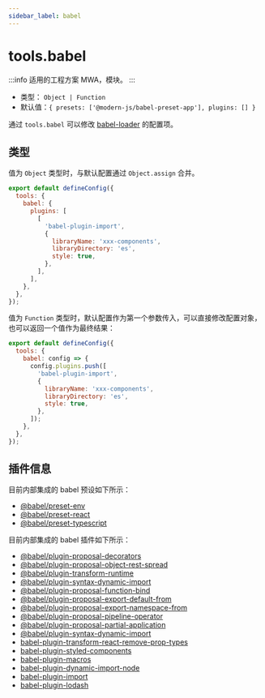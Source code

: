 ```yaml
---
sidebar_label: babel
---
```


# tools.babel

:::info 适用的工程方案
MWA，模块。
:::

- 类型： `Object | Function`
- 默认值：`{ presets: ['@modern-js/babel-preset-app'], plugins: [] }`

通过 `tools.babel` 可以修改 [babel-loader](https://github.com/babel/babel-loader) 的配置项。

## 类型

值为 `Object` 类型时，与默认配置通过 `Object.assign` 合并。

```js title="modern.config.js"
export default defineConfig({
  tools: {
    babel: {
      plugins: [
        [
          'babel-plugin-import',
          {
            libraryName: 'xxx-components',
            libraryDirectory: 'es',
            style: true,
          },
        ],
      ],
    },
  },
});
```

值为 `Function` 类型时，默认配置作为第一个参数传入，可以直接修改配置对象，也可以返回一个值作为最终结果：

```js title="modern.config.js"
export default defineConfig({
  tools: {
    babel: config => {
      config.plugins.push([
        'babel-plugin-import',
        {
          libraryName: 'xxx-components',
          libraryDirectory: 'es',
          style: true,
        },
      ]);
    },
  },
});
```

## 插件信息

目前内部集成的 babel 预设如下所示：

- [@babel/preset-env](https://www.npmjs.com/package/@babel/preset-env)
- [@babel/preset-react](https://www.npmjs.com/package/@babel/preset-react)
- [@babel/preset-typescript](https://www.npmjs.com/package/@babel/preset-typescript)

目前内部集成的 babel 插件如下所示：

- [@babel/plugin-proposal-decorators](https://www.npmjs.com/package/@babel/plugin-proposal-decorators)
- [@babel/plugin-proposal-object-rest-spread](https://www.npmjs.com/package/@babel/plugin-proposal-object-rest-spread)
- [@babel/plugin-transform-runtime](https://www.npmjs.com/package/@babel/plugin-transform-runtime)
- [@babel/plugin-syntax-dynamic-import](https://www.npmjs.com/package/@babel/plugin-syntax-dynamic-import)
- [@babel/plugin-proposal-function-bind](https://www.npmjs.com/package/@babel/plugin-proposal-function-bind)
- [@babel/plugin-proposal-export-default-from](https://www.npmjs.com/package/@babel/plugin-proposal-export-default-from)
- [@babel/plugin-proposal-export-namespace-from](https://www.npmjs.com/package/@babel/plugin-proposal-export-namespace-from)
- [@babel/plugin-proposal-pipeline-operator](https://www.npmjs.com/package/@babel/plugin-proposal-pipeline-operator)
- [@babel/plugin-proposal-partial-application](https://www.npmjs.com/package/@babel/plugin-proposal-partial-application)
- [@babel/plugin-syntax-dynamic-import](https://www.npmjs.com/package/@babel/plugin-syntax-dynamic-import)
- [babel-plugin-transform-react-remove-prop-types](https://www.npmjs.com/package/babel-plugin-transform-react-remove-prop-types)
- [babel-plugin-styled-components](https://www.npmjs.com/package/babel-plugin-styled-components)
- [babel-plugin-macros](https://www.npmjs.com/package/babel-plugin-macros)
- [babel-plugin-dynamic-import-node](https://www.npmjs.com/package/babel-plugin-dynamic-import-node)
- [babel-plugin-import](https://www.npmjs.com/package/babel-plugin-import)
- [babel-plugin-lodash](https://www.npmjs.com/package/babel-plugin-lodash)

<!-- TODO: babel-chain -->
